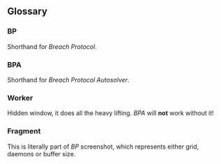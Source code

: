 ## Glossary

### BP

Shorthand for _Breach Protocol_.

### BPA

Shorthand for _Breach Protocol Autosolver_.

### Worker

Hidden window, it does all the heavy lifting. _BPA_ will **not** work without it!

### Fragment

This is literally part of _BP_ screenshot, which represents either grid, daemons or buffer size.
